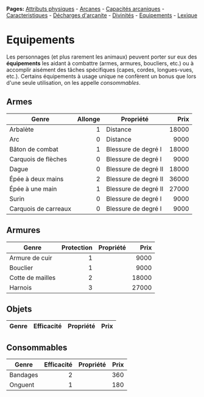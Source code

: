 **Pages:**
[Attributs physiques](../book/attributs.md) -
[Arcanes](../book/arcanes.md) -
[Capacités arcaniques](../book/capacités.md) -
[Caracteristiques](../book/caractéristiques.md) -
[Décharges d'arcanite](../book/décharges.md) -
[Divinités](../book/divinités.md) -
[Equipements](../book/équipements.md) -
[Lexique](../book/lexique.md)
# Equipements

Les personnages (et plus rarement les animaux) peuvent porter sur eux des **équipements** les aidant à combattre (armes, armures, boucliers, etc.) ou à accomplir aisément des tâches spécifiques (capes, cordes, longues-vues, etc.). Certains équipements à usage unique ne confèrent un bonus que lors d&#039;une seule utilisation, on les appelle _consommables_.

## Armes

|Genre|Allonge|Propriété|Prix|
|---|---:|---|---:|
Arbalète|1|Distance|18000
Arc|0|Distance|9000
Bâton de combat|1|Blessure de degré I|18000
Carquois de flèches|0|Blessure de degré I|9000
Dague|0|Blessure de degré II|18000
Épée à deux mains|2|Blessure de degré II|36000
Épée à une main|1|Blessure de degré II|27000
Surin|0|Blessure de degré I|9000
Carquois de carreaux|0|Blessure de degré I|9000

## Armures

|Genre|Protection|Propriété|Prix|
|---|---:|---|---:|
Armure de cuir|1| |9000
Bouclier|1| |9000
Cotte de mailles|2| |18000
Harnois|3| |27000

## Objets

|Genre|Efficacité|Propriété|Prix|
|---|---:|---|---:|

## Consommables

|Genre|Efficacité|Propriété|Prix|
|---|---:|---|---:|
Bandages|2| |360
Onguent|1| |180


